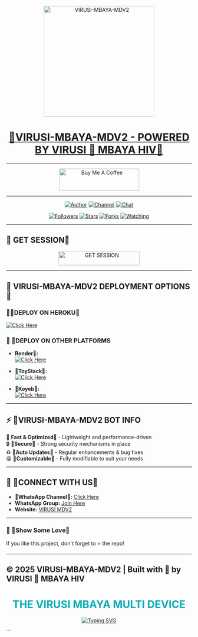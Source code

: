 <p align="center">  
  <a href="https://files.catbox.moe/v3gnev.jpg">
    <img alt="VIRUSI-MBAYA-MDV2" height="300" src="https://files.catbox.moe/v3gnev.jpg">
    <h1 align="center"> 🦠VIRUSI-MBAYA-MDV2 - POWERED BY VIRUSI 🦠 MBAYA HIV🦠</h1>
  </a>
</p>  

---

<p align="center">
  <a href="https://buymeacoffee.com/virusimbaya" target="_blank">
    <img src="https://cdn.buymeacoffee.com/buttons/v2/default-yellow.png" alt="Buy Me A Coffee" style="height: 60px !important;width: 217px !important;">
  </a>
</p>

---

<p align="center">
  <a href="https://github.com/virusdevs"><img title="Author" src="https://img.shields.io/badge/virusdevs-black?style=for-the-badge&logo=Github"></a> 
  <a href="https://whatsapp.com/channel/0029VafL5zUKbYMKza6vAv1V"><img title="Channel" src="https://img.shields.io/badge/WHATSAPP CHANNEL-black?style=for-the-badge&logo=whatsapp"></a> 
  <a href="https://wa.me/254781617181"><img title="Chat" src="https://img.shields.io/badge/CHAT US-black?style=for-the-badge&logo=whatsapp"></a>
</p>

<p align="center">
  <a href="https://github.com/virusdevs?tab=followers"><img title="Followers" src="https://img.shields.io/github/followers/virusdevs?label=Followers&style=social"></a>
  <a href="https://github.com/virusian/VIRUSI-MBAYA-MDV2/stargazers/"><img title="Stars" src="https://img.shields.io/github/stars/virusian/VIRUSI-MBAYA-MDV2?&style=social"></a>
  <a href="https://github.com/virusian/VIRUSI-MBAYA-MDV2/network/members"><img title="Forks" src="https://img.shields.io/github/forks/virusian/VIRUSI-MBAYA-MDV2?style=social"></a>
  <a href="https://github.com/virusian/VIRUSI-MBAYA-MDV2/watchers"><img title="Watching" src="https://img.shields.io/github/watchers/virusian/VIRUSI-MBAYA-MDV2?label=Watching&style=social"></a>
</p>

---

## 🦠 GET SESSION🦠

<p align="center">
  <a href="https://phynic-session-id-1287.onrender.com">
    <img title="GET SESSION" src="https://img.shields.io/badge/GET SESSION-blue?style=for-the-badge&logo=bwm" width="220" height="38.45"/>
  </a>
</p>

---

## 🦠 VIRUSI-MBAYA-MDV2 DEPLOYMENT OPTIONS🦠

### 🔹🦠DEPLOY ON HEROKU🦠

  [![Click Here](https://img.shields.io/badge/➤Click-Here-brown.svg)](https://dashboard.heroku.com/new?template=https://github.com/virusian/VIRUSI-MBAYA-MDV2)
  
### 🔹 🦠DEPLOY ON OTHER PLATFORMS
- **Render🦠:**  
  [![Click Here](https://img.shields.io/badge/➤Click-Here-red.svg)](https://render.com)

- **🦠ToyStack🦠:**  
  [![Click Here](https://img.shields.io/badge/➤Click-Here-yellow.svg)](https://toystack.ai)

- **🦠Koyeb🦠:**  
  [![Click Here](https://img.shields.io/badge/➤Click-Here-green.svg)](https://koyeb.com)

---

## ⚡ 🦠VIRUSI-MBAYA-MDV2 BOT INFO  
💯 **Fast & Optimized🦠** - Lightweight and performance-driven  
🔒 **🦠Secure🦠** - Strong security mechanisms in place  
♻️ **🦠Auto Updates🦠** - Regular enhancements & bug fixes  
😁 **🦠Customizable🦠** - Fully modifiable to suit your needs  

---

## 💬 🦠CONNECT WITH US🦠 
- **🦠WhatsApp Channel🦠:** [Click Here](https://whatsapp.com/channel/0029VawCel7GOj9ktLjkxQ3g)  
- **WhatsApp Group:** [Join Here](https://whatsapp.com/channel/0029VafL5zUKbYMKza6vAv1V)  
- **Website:** [VIRUSI MDV2](https://github.com/virusian/VIRUSI-MBAYA-MDV2)  

---

### 🌟 🦠Show Some Love🦠  
If you like this project, don't forget to ⭐ the repo!  

---

**© 2025 VIRUSI-MBAYA-MDV2 | Built with 🦠 by VIRUSI 🦠 MBAYA HIV**
---
<h1 style="color: #00ADB5;" align="center">THE VIRUSI MBAYA MULTI DEVICE</h1>

<p align="center">
  <a href="https://git.io/typing-svg">
    <img src="https://readme-typing-svg.demolab.com?font=Fira+Code&size=45&pause=1000&color=00ADB5&center=true&vCenter=true&width=900&height=80&lines=THANKS+FOR+CHOOSING+VIRUSI-MD;MULTI+DEVICE+WHATSAPP+BOT;CODED+BY+VIRUSI+MBAYA;SPECIAL+THANKS+TO;STAINER+C+FOR+CODE+ENCRYPTION;PHYNIC+FOR+LOVE+SUPPORT;AND;ALL+OF+YOU+FOR+TRUSTING+VIRUSI+MBAYA🦠" alt="Typing SVG" />
  </a>
</p>
```
